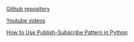 [Github repository](https://github.com/ArjanCodes/betterpython/blob/main/5%20-%20unit%20testing/vehicle_info_test.py)

[Youtube videos](https://www.youtube.com/playlist?list=PLC0nd42SBTaNuP4iB4L6SJlMaHE71FG6N)

[How to Use Publish-Subscribe Pattern in Python](https://arjancodes.com/blog/publish-subscribe-pattern-in-python/)

